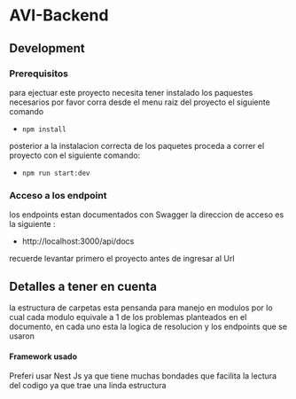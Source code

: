 # AVI-Backend
## Development

### Prerequisitos
para ejectuar este proyecto necesita tener instalado los paquestes necesarios por favor corra desde el menu raiz del proyecto el siguiente comando

- ``npm install``

posterior a la instalacion correcta de los paquetes proceda a correr el proyecto con el siguiente comando:

-   ``npm run start:dev``

### Acceso a los endpoint 
los endpoints estan documentados con Swagger la direccion de acceso es la siguiente : 
- http://localhost:3000/api/docs

recuerde levantar primero el proyecto antes de ingresar al Url

## Detalles a tener en cuenta

la estructura de carpetas esta pensanda para manejo en modulos por lo cual cada modulo equivale a 1 de los problemas planteados en el documento, en cada uno esta la logica de resolucion y los endpoints que se usaron

#### Framework usado
Preferi usar Nest Js ya que tiene muchas bondades que facilita la lectura del codigo ya que trae una linda estructura

